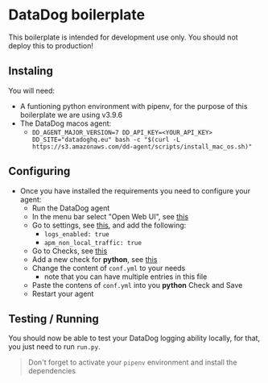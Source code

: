# DataDog boilerplate

This boilerplate is intended for development use only. You should not deploy this to production!

## Instaling

You will need:

 - A funtioning python environment with pipenv, for the purpose of this boilerplate we are using v3.9.6
 - The DataDog macos agent:
    - `DD_AGENT_MAJOR_VERSION=7 DD_API_KEY=<YOUR_API_KEY> DD_SITE="datadoghq.eu" bash -c "$(curl -L https://s3.amazonaws.com/dd-agent/scripts/install_mac_os.sh)"`

## Configuring

 - Once you have installed the requirements you need to configure your agent:
    - Run the DataDog agent
    - In the menu bar select "Open Web UI", see [this](./images/datadog-agent.png)
    - Go to settings, see [this](./images/datadog-settings.png), and add the following:
        - `logs_enabled: true`
        - `apm_non_local_traffic: true`
    - Go to Checks, see [this](./images/datadog-checks-config.png)
    - Add a new check for **python**, see [this](./images/datadog-add-check.png)
    - Change the content of `conf.yml` to your needs
        - note that you can have multiple entries in this file
    - Paste the contens of `conf.yml` into you **python** Check and Save
    - Restart your agent

## Testing / Running

You should now be able to test your DataDog logging ability locally, for that, you just need to run `run.py`.

> Don't forget to activate your `pipenv` environment and install the dependencies